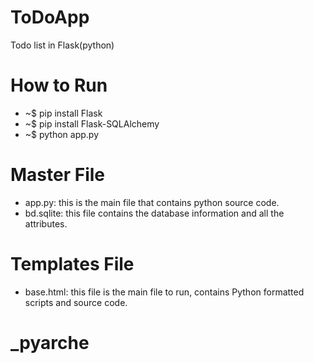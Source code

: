 # ToDoApp
Todo list in Flask(python)
# How to Run
  - ~$ pip install Flask
  - ~$ pip install Flask-SQLAlchemy
  - ~$ python app.py
# Master File
  - app.py: this is the main file that contains python source code. 
  - bd.sqlite: this file contains the database information and all the attributes.
# Templates File
  - base.html: this file is the main file to run, contains Python formatted scripts and source code.
# _pyarche
